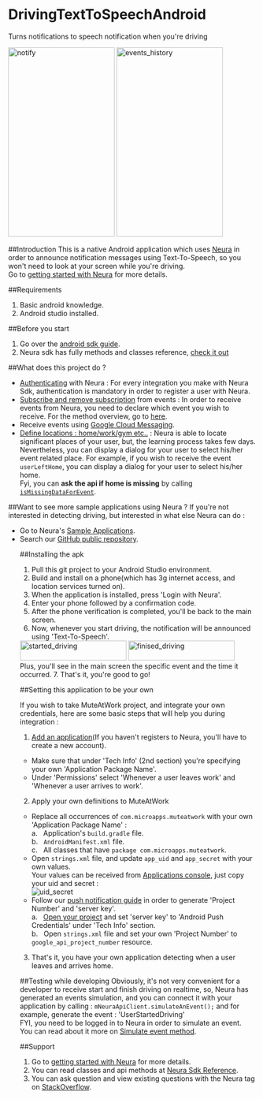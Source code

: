 # DrivingTextToSpeechAndroid
Turns notifications to speech notification when you're driving

<img src="https://s3.postimg.org/7js7hxtir/notify.png" alt="notify" width="216" height="384">
<img src="https://s22.postimg.org/7wk8mvpf5/events_history.png" alt="events_history" width="216" height="384">

##Introduction
This is a native Android application which uses <a href="http://www.theneura.com/">Neura</a> in order to announce notification messages using Text-To-Speech, so you won't need to look at your screen while you're driving. 
<br/>Go to <a href="https://dev.theneura.com/docs/getstarted">getting started with Neura</a> for more details.

##Requirements 
1. Basic android knowledge.
2. Android studio installed.

##Before you start
1. Go over the <a href="https://dev.theneura.com/docs/guide/android/sdk">android sdk guide</a>.
2. Neura sdk has fully methods and classes reference, <a href ="http://docs.theneura.com/android/com/neura/standalonesdk/service/NeuraApiClient.html">check it out</a>

##What does this project do ?
<ul className={commonClasses['menu']}>
   <li><a href='https://dev.theneura.com/docs/guide/android/setup#authenticate'>Authenticating</a> with Neura : 
      For every integration you make with Neura Sdk, authentication is mandatory in order to register a user with Neura.</li>
   <li><a href='https://dev.theneura.com/docs/guide/android/usage#subscribe'>Subscribe and remove subscription</a> from events : 
      In order to receive events from Neura, you need to declare which event you wish to receive.
      For the method overview, go to <a href='http://docs.theneura.com/android/com/neura/standalonesdk/service/NeuraApiClient.html#subscribeToEvent-java.lang.String-java.lang.String-boolean-com.neura.sdk.service.SubscriptionRequestCallbacks-' target="_blank">here</a>.</li>
   <li>Receive events using <a href="https://dev.theneura.com/docs/guide/android/pushnotification'>push notification</a>
      <br/>There are 2 ways you can <a href='https://dev.theneura.com/docs/guide/android/usage#receive'>receive events</a> from Neura, in this sample, we're using <a href='https://developers.google.com/cloud-messaging/' target="_blank">Google Cloud Messaging</a>.
   </li>
   <li><a href='http://docs.theneura.com/android/com/neura/standalonesdk/service/NeuraApiClient.html#getMissingDataForEvent-java.lang.String-com.neura.resources.data.PickerCallback-' target="_blank">Define locations : home/work/gym etc..</a> : 
      Neura is able to locate significant places of your user, but, the learning process takes few days. 
      Nevertheless, you can display a dialog for your user to select his/her event related place.
      For example, if you wish to receive the event <code>userLeftHome</code>, you can display a dialog for your user to select his/her home.
      <br/>Fyi, you can <b>ask the api if home is missing</b> by calling <a href='http://docs.theneura.com/android/com/neura/standalonesdk/service/NeuraApiClient.html#isMissingDataForEvent-java.lang.String-' target="_blank"><code>isMissingDataForEvent</code></a>.
   </li>
</ul>

##Want to see more sample applications using Neura ? 
If you're not interested in detecting driving, but interested in what else Neura can do : 
<ul className={commonClasses['menu']}>
   <li>Go to Neura's <a href='https://dev.theneura.com/docs/guide/android/samples'>Sample Applications</a>.</li>
   <li>Search our <a href='https://github.com/NeuraLabs?utf8=%E2%9C%93&query=android'>GitHub public repository</a>.</li>

##Installing the apk
1. Pull this git project to your Android Studio environment.
2. Build and install on a phone(which has 3g internet access, and location services turned on).
3. When the application is installed, press 'Login with Neura'.
4. Enter your phone followed by a confirmation code.
5. After the phone verification is completed, you'll be back to the main screen.
6. Now, whenever you start driving, the notification will be announced using 'Text-To-Speech'.
<img src="https://s21.postimg.org/trahwgvif/driving_state.png" alt="started_driving" width="216" height="40">
<img src="https://s13.postimg.org/ar0ul1vpz/not_driving_state.png" alt="finised_driving" width="216" height="40">
   <br/>Plus, you'll see in the main screen the specific event and the time it occurred.
7. That's it, you're good to go!

##Setting this application to be your own

If you wish to take MuteAtWork project, and integrate your own credentials, here are some basic steps that will help you during integration :

1. <a href ="https://dev.theneura.com/console/new">Add an application</a>(If you haven't registers to Neura, you'll have to create a new account).
  * Make sure that under 'Tech Info' (2nd section) you're specifying your own 'Application Package Name'. 
  * Under 'Permissions' select 'Whenever a user leaves work' and 'Whenever a user arrives to work'.
2. Apply your own definitions to MuteAtWork
  - Replace all occurrences of ```com.microapps.muteatwork``` with your own 'Application Package Name' :
    <br/>a.&nbsp;&nbsp;&nbsp;Application's ```build.gradle``` file.
    <br/>b.&nbsp;&nbsp;&nbsp;```AndroidManifest.xml``` file.
    <br/>c.&nbsp;&nbsp;&nbsp;All classes that have ```package com.microapps.muteatwork```.
  - Open ```strings.xml``` file, and update ```app_uid``` and ```app_secret``` with your own values.
    <br/>Your values can be received from <a href="https://dev.theneura.com/console/">Applications console</a>, just copy your uid and secret : <br/>
    ![uid_secret](https://s21.postimg.org/3qpj2gurr/uid_secret.png)
  - Follow our <a href="https://dev.theneura.com/docs/guide/android/pushnotification"> push notification guide</a> in order to generate 'Project Number' and 'server key'.
    <br/>a.&nbsp;&nbsp;&nbsp;<a href ="https://dev.theneura.com/console">Open your project</a> and set 'server key' to 'Android Push Credentials' under 'Tech Info' section.
    <br/>b.&nbsp;&nbsp;&nbsp;Open ```strings.xml``` file and set your own 'Project Number' to ```google_api_project_number``` resource.
3. That's it, you have your own application detecting when a user leaves and arrives home.

##Testing while developing
Obviously, it's not very convenient for a developer to receive start and finish driving on realtime, so, Neura has generated an events simulation, and you can connect it with your application by calling : ```mNeuraApiClient.simulateAnEvent();``` and for example, generate the event : 'UserStartedDriving'<br/>
FYI, you need to be logged in to Neura in order to simulate an event.<br/> 
You can read about it more on <a href ="http://docs.theneura.com/android/com/neura/standalonesdk/service/NeuraApiClient.html#simulateAnEvent--">Simulate event method</a>.

##Support
1. Go to <a href="https://dev.theneura.com/docs/getstarted">getting started with Neura</a> for more details.
2. You can read classes and api methods at <a href ="http://docs.theneura.com/android/com/neura/standalonesdk/service/NeuraApiClient.html">Neura Sdk Reference</a>.
3. You can ask question and view existing questions with the Neura tag on <a href="https://stackoverflow.com/questions/tagged/neura?sort=newest&pageSize=30">StackOverflow</a>.

